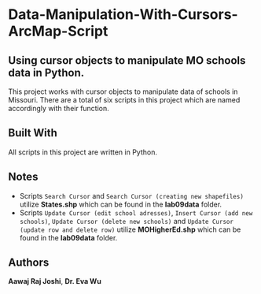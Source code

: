 # Data-Manipulation-With-Cursors-ArcMap-Script

## Using cursor objects to manipulate MO schools data in Python.

This project works with cursor objects to manipulate data of schools in Missouri. There are a total of six scripts in this project which are named accordingly with their function.

## Built With

All scripts in this project are written in Python. 

## Notes

* Scripts `Search Cursor` and `Search Cursor (creating new shapefiles)` utilize **States.shp** which can be found in the **lab09data** folder.
* Scripts `Update Cursor (edit school adresses)`, `Insert Cursor (add new schools)`, `Update Cursor (delete new schools)` and `Update Cursor (update row and delete row)` utilize **MOHigherEd.shp** which can be found in the **lab09data** folder.

## Authors

**Aawaj Raj Joshi**, **Dr. Eva Wu**
